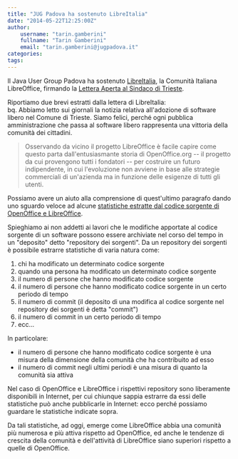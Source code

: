 ```yaml
---
title: "JUG Padova ha sostenuto LibreItalia"
date: "2014-05-22T12:25:00Z"
author:
    username: "tarin.gamberini"
    fullname: "Tarin Gamberini"
    email: "tarin.gamberini@jugpadova.it"
categories:
tags:
---
```


Il Java User Group Padova ha sostenuto
[LibreItalia](http://www.libreitalia.it/), la Comunità Italiana
LibreOffice, firmando la [Lettera Aperta al Sindaco di
Trieste](http://www.libreitalia.it/lettera-aperta-sindaco-trieste/).

Riportiamo due brevi estratti dalla lettera di LibreItalia:\
bq. Abbiamo letto sui giornali la notizia relativa all'adozione di
software libero nel Comune di Trieste. Siamo felici, perché ogni
pubblica amministrazione che passa al software libero rappresenta una
vittoria della comunità dei cittadini.

> Osservando da vicino il progetto LibreOffice è facile capire come
> questo parta dall'entusiasmante storia di OpenOffice.org -- il
> progetto da cui provengono tutti i fondatori -- per costruire un
> futuro indipendente, in cui l'evoluzione non avviene in base alle
> strategie commerciali di un'azienda ma in funzione delle esigenze di
> tutti gli utenti.

Possiamo avere un aiuto alla comprensione di quest'ultimo paragrafo
dando uno sguardo veloce ad alcune [statistiche estratte dal codice
sorgente di OpenOffice e
LibreOffice](http://www.ohloh.net/p/compare?project_0=Apache+OpenOffice&project_1=LibreOffice).

Spieghiamo ai non addetti ai lavori che le modifiche apportate al codice
sorgente di un software possono essere archiviate nel corso del tempo in
un "deposito" detto "repository dei sorgenti". Da un repository dei
sorgenti è possibile estrarre statistiche di varia natura come:

1.  chi ha modificato un determinato codice sorgente
2.  quando una persona ha modificato un determinato codice sorgente
3.  il numero di persone che hanno modificato codice sorgente
4.  il numero di persone che hanno modificato codice sorgente in un
    certo periodo di tempo
5.  il numero di commit (il deposito di una modifica al codice sorgente
    nel repository dei sorgenti è detta "commit")
6.  il numero di commit in un certo periodo di tempo
7.  ecc...

In particolare:

-   il numero di persone che hanno modificato codice sorgente è una
    misura della dimensione della comunità che ha contribuito ad esso
-   il numero di commit negli ultimi periodi è una misura di quanto la
    comunità sia attiva

Nel caso di OpenOffice e LibreOffice i rispettivi repository sono
liberamente disponibili in Internet, per cui chiunque sappia estrarre da
essi delle statistiche può anche pubblicarle in Internet: ecco perché
possiamo guardare le statistiche indicate sopra.

Da tali statistiche, ad oggi, emerge come LibreOffice abbia una comunità
più numerosa e più attiva rispetto ad OpenOffice, ed anche le tendenze
di crescita della comunità e dell'attività di LibreOffice siano
superiori rispetto a quelle di OpenOffice.

